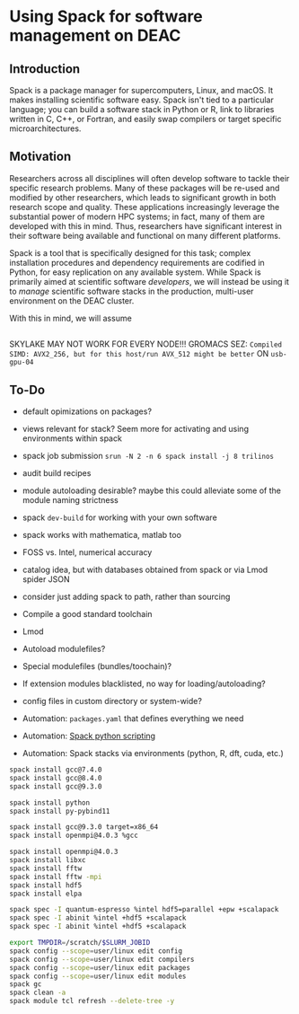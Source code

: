 # Using Spack for software management on DEAC


## Introduction

Spack is a package manager for supercomputers, Linux, and macOS. It makes
installing scientific software easy. Spack isn't tied to a particular language;
you can build a software stack in Python or R, link to libraries written in C,
C++, or Fortran, and easily swap compilers or target specific
microarchitectures.


## Motivation

Researchers across all disciplines will often develop software to tackle their
specific research problems. Many of these packages will be re-used and modified
by other researchers, which leads to significant growth in both research scope
and quality. These applications increasingly leverage the substantial power of
modern HPC systems; in fact, many of them are developed with this in mind. Thus,
researchers have significant interest in their software being available and
functional on many different platforms.

Spack is a tool that is specifically designed for this task; complex
installation procedures and dependency requirements are codified in Python, for
easy replication on any available system. While Spack is primarily aimed at
scientific software *developers*, we will instead be using it to *manage*
scientific software stacks in the production, multi-user environment on the DEAC
cluster.

With this in mind, we will assume


## 















SKYLAKE MAY NOT WORK FOR EVERY NODE!!! GROMACS SEZ:
`Compiled SIMD: AVX2_256, but for this host/run AVX_512 might be better`
ON `usb-gpu-04`


















## To-Do

* default opimizations on packages?
* views relevant for stack? Seem more for activating and using environments within spack
* spack job submission `srun -N 2 -n 6 spack install -j 8 trilinos`
* audit build recipes
* module autoloading desirable? maybe this could alleviate some of the module naming strictness
* spack `dev-build` for working with your own software
* spack works with mathematica, matlab too
* FOSS vs. Intel, numerical accuracy
* catalog idea, but with databases obtained from spack or via Lmod spider JSON
* consider just adding spack to path, rather than sourcing

* Compile a good standard toolchain

* Lmod
* Autoload modulefiles?
* Special modulefiles (bundles/toochain)?

* If extension modules blacklisted, no way for loading/autoloading?
* config files in custom directory or system-wide?
* Automation: `packages.yaml` that defines everything we need
* Automation: [Spack python scripting](https://spack-tutorial.readthedocs.io/en/latest/tutorial_spack_scripting.html)
* Automation: Spack stacks via environments (python, R, dft, cuda, etc.)


```sh
spack install gcc@7.4.0
spack install gcc@8.4.0
spack install gcc@9.3.0
```

```sh
spack install python
spack install py-pybind11
```

```sh
spack install gcc@9.3.0 target=x86_64
spack install openmpi@4.0.3 %gcc

spack install openmpi@4.0.3
spack install libxc
spack install fftw
spack install fftw -mpi
spack install hdf5
spack install elpa

spack spec -I quantum-espresso %intel hdf5=parallel +epw +scalapack
spack spec -I abinit %intel +hdf5 +scalapack
spack spec -I abinit %intel +hdf5 +scalapack

```

```sh
export TMPDIR=/scratch/$SLURM_JOBID
spack config --scope=user/linux edit config
spack config --scope=user/linux edit compilers
spack config --scope=user/linux edit packages
spack config --scope=user/linux edit modules
spack gc
spack clean -a
spack module tcl refresh --delete-tree -y
```
